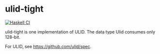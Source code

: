 # ulid-tight

[![Haskell CI](https://github.com/ijaketak/ulid-tight/actions/workflows/haskell.yml/badge.svg)](https://github.com/ijaketak/ulid-tight/actions/workflows/haskell.yml)

ulid-tight is one implementation of ULID.
The data type Ulid consumes only 128-bit.

For ULID, see <https://github.com/ulid/spec>.
